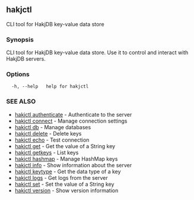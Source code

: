 ## hakjctl

CLI tool for HakjDB key-value data store

### Synopsis

CLI tool for HakjDB key-value data store. Use it to control and interact with HakjDB servers.

### Options

```
  -h, --help   help for hakjctl
```

### SEE ALSO

* [hakjctl authenticate](hakjctl_authenticate.md)	 - Authenticate to the server
* [hakjctl connect](hakjctl_connect.md)	 - Manage connection settings
* [hakjctl db](hakjctl_db.md)	 - Manage databases
* [hakjctl delete](hakjctl_delete.md)	 - Delete keys
* [hakjctl echo](hakjctl_echo.md)	 - Test connection
* [hakjctl get](hakjctl_get.md)	 - Get the value of a String key
* [hakjctl getkeys](hakjctl_getkeys.md)	 - List keys
* [hakjctl hashmap](hakjctl_hashmap.md)	 - Manage HashMap keys
* [hakjctl info](hakjctl_info.md)	 - Show information about the server
* [hakjctl keytype](hakjctl_keytype.md)	 - Get the data type of a key
* [hakjctl logs](hakjctl_logs.md)	 - Get logs from the server
* [hakjctl set](hakjctl_set.md)	 - Set the value of a String key
* [hakjctl version](hakjctl_version.md)	 - Show version information

